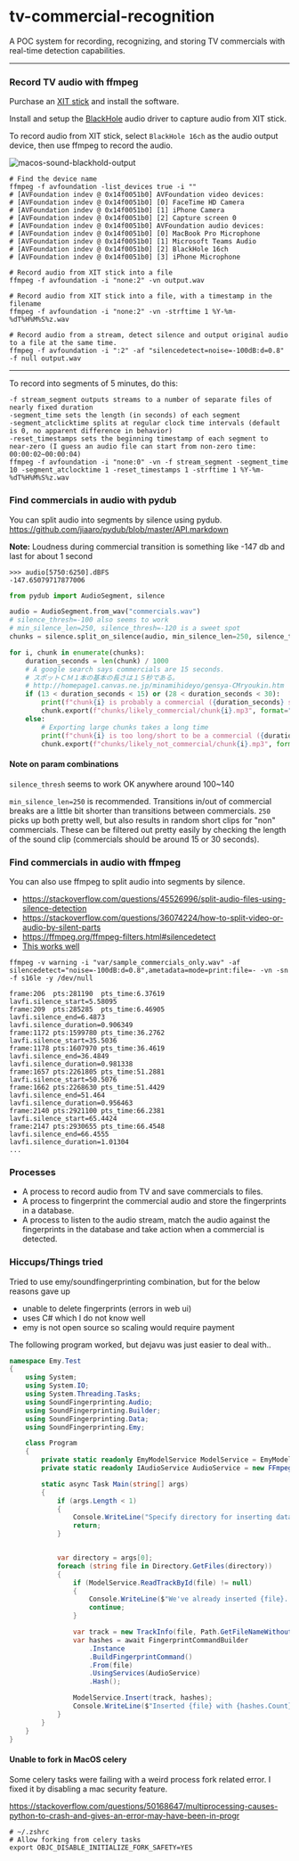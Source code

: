 # tv-commercial-recognition
A POC system for recording, recognizing, and storing TV commercials with real-time detection capabilities.

---

### Record TV audio with ffmpeg

Purchase an [XIT stick](https://www.pixela.co.jp/products/xit/stk100/) and install the software.

Install and setup the [BlackHole](https://github.com/ExistentialAudio/BlackHole) audio driver to capture audio from XIT stick.

To record audio from XIT stick, select `BlackHole 16ch` as the audio output device, then use ffmpeg to record the audio.

![macos-sound-blackhold-output](./images/macos-sound-blackhole-output.png)

```shell
# Find the device name
ffmpeg -f avfoundation -list_devices true -i ""
# [AVFoundation indev @ 0x14f0051b0] AVFoundation video devices:
# [AVFoundation indev @ 0x14f0051b0] [0] FaceTime HD Camera
# [AVFoundation indev @ 0x14f0051b0] [1] iPhone Camera
# [AVFoundation indev @ 0x14f0051b0] [2] Capture screen 0
# [AVFoundation indev @ 0x14f0051b0] AVFoundation audio devices:
# [AVFoundation indev @ 0x14f0051b0] [0] MacBook Pro Microphone
# [AVFoundation indev @ 0x14f0051b0] [1] Microsoft Teams Audio
# [AVFoundation indev @ 0x14f0051b0] [2] BlackHole 16ch
# [AVFoundation indev @ 0x14f0051b0] [3] iPhone Microphone

# Record audio from XIT stick into a file
ffmpeg -f avfoundation -i "none:2" -vn output.wav

# Record audio from XIT stick into a file, with a timestamp in the filename
ffmpeg -f avfoundation -i "none:2" -vn -strftime 1 %Y-%m-%dT%H%M%S%z.wav

# Record audio from a stream, detect silence and output original audio to a file at the same time.
ffmpeg -f avfoundation -i ":2" -af "silencedetect=noise=-100dB:d=0.8" -f null output.wav
```


---

To record into segments of 5 minutes, do this:
```
-f stream_segment outputs streams to a number of separate files of nearly fixed duration
-segment_time sets the length (in seconds) of each segment
-segment_atclicktime splits at regular clock time intervals (default is 0, no apparent difference in behavior)
-reset_timestamps sets the beginning timestamp of each segment to near-zero (I guess an audio file can start from non-zero time: 00:00:02~00:00:04)
ffmpeg -f avfoundation -i "none:0" -vn -f stream_segment -segment_time 10 -segment_atclocktime 1 -reset_timestamps 1 -strftime 1 %Y-%m-%dT%H%M%S%z.wav
```

### Find commercials in audio with pydub

You can split audio into segments by silence using pydub.
https://github.com/jiaaro/pydub/blob/master/API.markdown

**Note:** Loudness during commercial transition is something like -147 db and last for about 1 second
```
>>> audio[5750:6250].dBFS
-147.65079717877006
```

```py
from pydub import AudioSegment, silence

audio = AudioSegment.from_wav("commercials.wav")
# silence_thresh=-100 also seems to work
# min_silence_len=250, silence_thresh=-120 is a sweet spot
chunks = silence.split_on_silence(audio, min_silence_len=250, silence_thresh=-120, seek_step=1, keep_silence=False)

for i, chunk in enumerate(chunks):
    duration_seconds = len(chunk) / 1000
    # A google search says commercials are 15 seconds.
    # スポットＣＭ１本の基本の長さは１５秒である。
    # http://homepage1.canvas.ne.jp/minamihideyo/gensya-CMryoukin.htm
    if (13 < duration_seconds < 15) or (28 < duration_seconds < 30):
        print(f"chunk{i} is probably a commercial ({duration_seconds} seconds)")
        chunk.export(f"chunks/likely_commercial/chunk{i}.mp3", format="mp3")
    else:
        # Exporting large chunks takes a long time
        print(f"chunk{i} is too long/short to be a commercial ({duration_seconds} seconds)")
        chunk.export(f"chunks/likely_not_commercial/chunk{i}.mp3", format="mp3")
```

#### Note on param combinations

`silence_thresh` seems to work OK anywhere around 100~140

`min_silence_len=250` is recommended. Transitions in/out of commercial breaks are a little bit shorter than transitions between commercials. `250` picks up both pretty well, but also results in random short clips for "non" commercials. These can be filtered out pretty easily by checking the length of the sound clip (commercials should be around 15 or 30 seconds).

### Find commercials in audio with ffmpeg

You can also use ffmpeg to split audio into segments by silence.

* https://stackoverflow.com/questions/45526996/split-audio-files-using-silence-detection
* https://stackoverflow.com/questions/36074224/how-to-split-video-or-audio-by-silent-parts
* https://ffmpeg.org/ffmpeg-filters.html#silencedetect
* [This works well](https://gist.github.com/vi/2fe3eb63383fcfdad7483ac7c97e9deb)

```
ffmpeg -v warning -i "var/sample_commercials_only.wav" -af silencedetect="noise=-100dB:d=0.8",ametadata=mode=print:file=- -vn -sn -f s16le -y /dev/null

frame:206  pts:281190  pts_time:6.37619
lavfi.silence_start=5.58095
frame:209  pts:285285  pts_time:6.46905
lavfi.silence_end=6.4873
lavfi.silence_duration=0.906349
frame:1172 pts:1599780 pts_time:36.2762
lavfi.silence_start=35.5036
frame:1178 pts:1607970 pts_time:36.4619
lavfi.silence_end=36.4849
lavfi.silence_duration=0.981338
frame:1657 pts:2261805 pts_time:51.2881
lavfi.silence_start=50.5076
frame:1662 pts:2268630 pts_time:51.4429
lavfi.silence_end=51.464
lavfi.silence_duration=0.956463
frame:2140 pts:2921100 pts_time:66.2381
lavfi.silence_start=65.4424
frame:2147 pts:2930655 pts_time:66.4548
lavfi.silence_end=66.4555
lavfi.silence_duration=1.01304
...
```


### Processes

* A process to record audio from TV and save commercials to files.
* A process to fingerprint the commercial audio and store the fingerprints in a database.
* A process to listen to the audio stream, match the audio against the fingerprints in the database and take action when a commercial is detected.

### Hiccups/Things tried

Tried to use emy/soundfingerprinting combination, but for the below reasons gave up
- unable to delete fingerprints (errors in web ui)
- uses C# which I do not know well
- emy is not open source so scaling would require payment

The following program worked, but dejavu was just easier to deal with..

```csharp
namespace Emy.Test
{
    using System;
    using System.IO;
    using System.Threading.Tasks;
    using SoundFingerprinting.Audio;
    using SoundFingerprinting.Builder;
    using SoundFingerprinting.Data;
    using SoundFingerprinting.Emy;

    class Program
    {
        private static readonly EmyModelService ModelService = EmyModelService.NewInstance("localhost", 3399);
        private static readonly IAudioService AudioService = new FFmpegAudioService();

        static async Task Main(string[] args)
        {
            if (args.Length < 1)
            {
                Console.WriteLine("Specify directory for inserting data");
                return;
            }


            var directory = args[0];
            foreach (string file in Directory.GetFiles(directory))
            {
                if (ModelService.ReadTrackById(file) != null)
                {
                    Console.WriteLine($"We've already inserted {file}. Skipping.");
                    continue;
                }

                var track = new TrackInfo(file, Path.GetFileNameWithoutExtension(file), string.Empty);
                var hashes = await FingerprintCommandBuilder
                    .Instance
                    .BuildFingerprintCommand()
                    .From(file)
                    .UsingServices(AudioService)
                    .Hash();

                ModelService.Insert(track, hashes);
                Console.WriteLine($"Inserted {file} with {hashes.Count} fingerprints.");
            }
        }
    }
}
```


#### Unable to fork in MacOS celery

Some celery tasks were failing with a weird process fork related error.
I fixed it by disabling a mac security feature.

https://stackoverflow.com/questions/50168647/multiprocessing-causes-python-to-crash-and-gives-an-error-may-have-been-in-progr

```shell
# ~/.zshrc
# Allow forking from celery tasks
export OBJC_DISABLE_INITIALIZE_FORK_SAFETY=YES
```
